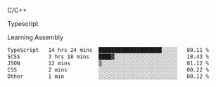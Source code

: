 <p>C/C++</p>
<p> Typescript</p>
<p>Learning Assembly</p>

<!--START_SECTION:waka-->

```txt
TypeScript   14 hrs 24 mins  ████████████████████░░░░░   80.11 %
SCSS         3 hrs 18 mins   ████▓░░░░░░░░░░░░░░░░░░░░   18.43 %
JSON         12 mins         ▒░░░░░░░░░░░░░░░░░░░░░░░░   01.12 %
CSS          2 mins          ░░░░░░░░░░░░░░░░░░░░░░░░░   00.22 %
Other        1 min           ░░░░░░░░░░░░░░░░░░░░░░░░░   00.12 %
```

<!--END_SECTION:waka-->
